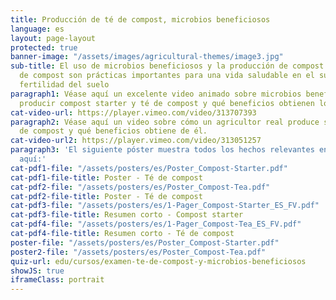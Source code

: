 ```yaml
---
title: Producción de té de compost, microbios beneficiosos
language: es
layout: page-layout
protected: true
banner-image: "/assets/images/agricultural-themes/image3.jpg"
sub-title: El uso de microbios beneficiosos y la producción de compost starter y té
  de compost son prácticas importantes para una vida saludable en el suelo y una buena
  fertilidad del suelo
paragraph1: Véase aquí un excelente video animado sobre microbios beneficiosos, cómo
  producir compost starter y té de compost y qué beneficios obtienen los agricultores.
cat-video-url: https://player.vimeo.com/video/313707393
paragraph2: Véase aquí un video sobre cómo un agricultor real produce su propio té
  de compost y qué beneficios obtiene de él.
cat-video-url2: https://player.vimeo.com/video/313051257
paragraph3: 'El siguiente póster muestra todos los hechos relevantes en detalle. Véase
  aquí:'
cat-pdf1-file: "/assets/posters/es/Poster_Compost-Starter.pdf"
cat-pdf1-file-title: Poster - Té de compost
cat-pdf2-file: "/assets/posters/es/Poster_Compost-Tea.pdf"
cat-pdf2-file-title: Poster - Té de compost
cat-pdf3-file: "/assets/posters/es/1-Pager_Compost-Starter_ES_FV.pdf"
cat-pdf3-file-title: Resumen corto - Compost starter
cat-pdf4-file: "/assets/posters/es/1-Pager_Compost-Tea_ES_FV.pdf"
cat-pdf4-file-title: Resumen corto - Té de compost
poster-file: "/assets/posters/es/Poster_Compost-Starter.pdf"
poster2-file: "/assets/posters/es/Poster_Compost-Tea.pdf"
quiz-url: edu/cursos/examen-te-de-compost-y-microbios-beneficiosos
showJS: true
iframeClass: portrait
---
```


